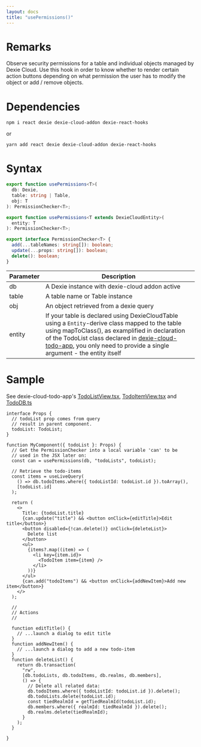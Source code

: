 ```yaml
---
layout: docs
title: "usePermissions()"
---
```


# Remarks

Observe security permissions for a table and individual objects managed by Dexie Cloud. Use this hook in order to know whether to render certain action buttons depending on what permission the user has to modify the object or add / remove objects.

# Dependencies

```
npm i react dexie dexie-cloud-addon dexie-react-hooks
```

or

```
yarn add react dexie dexie-cloud-addon dexie-react-hooks
```

# Syntax

```ts
export function usePermissions<T>(
  db: Dexie,
  table: string | Table,
  obj: T
): PermissionChecker<T>;

export function usePermissions<T extends DexieCloudEntity>(
  entity: T
): PermissionChecker<T>;

export interface PermissionChecker<T> {
  add(...tableNames: string[]): boolean;
  update(...props: string[]): boolean;
  delete(): boolean;
}
```

| Parameter | Description                                                                                                                                                                                                                                                                                                                                                                       |
| --------- | --------------------------------------------------------------------------------------------------------------------------------------------------------------------------------------------------------------------------------------------------------------------------------------------------------------------------------------------------------------------------------- |
| db        | A Dexie instance with dexie-cloud addon active                                                                                                                                                                                                                                                                                                                                    |
| table     | A table name or Table instance                                                                                                                                                                                                                                                                                                                                                    |
| obj       | An object retrieved from a dexie query                                                                                                                                                                                                                                                                                                                                            |
| entity    | If your table is declared using DexieCloudTable using a `Entity`-derive class mapped to the table using mapToClass(), as examplified in declaration of the TodoList class declared in [dexie-cloud-todo-app](https://github.com/dexie/Dexie.js/blob/v4.0.0-alpha.3/samples/dexie-cloud-todo-app/src/db/TodoDB.ts), you only need to provide a single argument - the entity itself |

# Sample

See dexie-cloud-todo-app's [TodoListView.tsx](https://github.com/dexie/Dexie.js/blob/v4.0.0-alpha.3/samples/dexie-cloud-todo-app/src/components/TodoListView.tsx), [TodoItemView.tsx](https://github.com/dexie/Dexie.js/blob/v4.0.0-alpha.3/samples/dexie-cloud-todo-app/src/components/TodoItemView.tsx) and [TodoDB.ts](https://github.com/dexie/Dexie.js/blob/v4.0.0-alpha.3/samples/dexie-cloud-todo-app/src/db/TodoDB.ts)

```tsx
interface Props {
  // todoList prop comes from query
  // result in parent component.
  todoList: TodoList;
}

function MyComponent({ todoList }: Props) {
  // Get the PermissionChecker into a local variable 'can' to be
  // used in the JSX later on:
  const can = usePermissions(db, "todoLists", todoList);

  // Retrieve the todo-items
  const items = useLiveQuery(
    () => db.todoItems.where({ todoListId: todoList.id }).toArray(),
    [todoList.id]
  );

  return (
    <>
      Title: {todoList.title}
      {can.update("title") && <button onClick={editTitle}>Edit title</button>}
      <button disabled={!can.delete()} onClick={deleteList}>
        Delete list
      </button>
      <ul>
        {items?.map((item) => (
          <li key={item.id}>
            <TodoItem item={item} />
          </li>
        ))}
      </ul>
      {can.add("todoItems") && <button onClick={addNewItem}>Add new item</button>}
    </>
  );
  
  //
  // Actions
  //

  function editTitle() {
    // ...launch a dialog to edit title
  }
  function addNewItem() {
    // ...launch a dialog to add a new todo-item
  }
  function deleteList() {
    return db.transaction(
      "rw",
      [db.todoLists, db.todoItems, db.realms, db.members],
      () => {
        // Delete all related data:
        db.todoItems.where({ todoListId: todoList.id }).delete();
        db.todoLists.delete(todoList.id);
        const tiedRealmId = getTiedRealmId(todoList.id);
        db.members.where({ realmId: tiedRealmId }).delete();
        db.realms.delete(tiedRealmId);
      }
    );
  }
  
}
```
